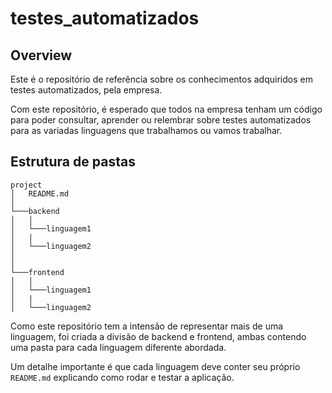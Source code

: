# testes_automatizados

## Overview

Este é o repositório de referência sobre os conhecimentos adquiridos em testes automatizados, pela empresa.

Com este repositório, é esperado que todos na empresa tenham um código para poder consultar, aprender ou relembrar sobre testes automatizados para as variadas linguagens que trabalhamos ou vamos trabalhar.

## Estrutura de pastas

```
project
│   README.md   
│
└───backend
│   │
│   └───linguagem1
│   |
│   └───linguagem2
│
│   
└───frontend
│   │
│   └───linguagem1
│   |
│   └───linguagem2
```

Como este repositório tem a intensão de representar mais de uma linguagem, foi criada a divisão de backend e frontend, ambas contendo uma pasta para cada linguagem diferente abordada.

Um detalhe importante é que cada linguagem deve conter seu próprio `README.md` explicando como rodar e testar a aplicação.
